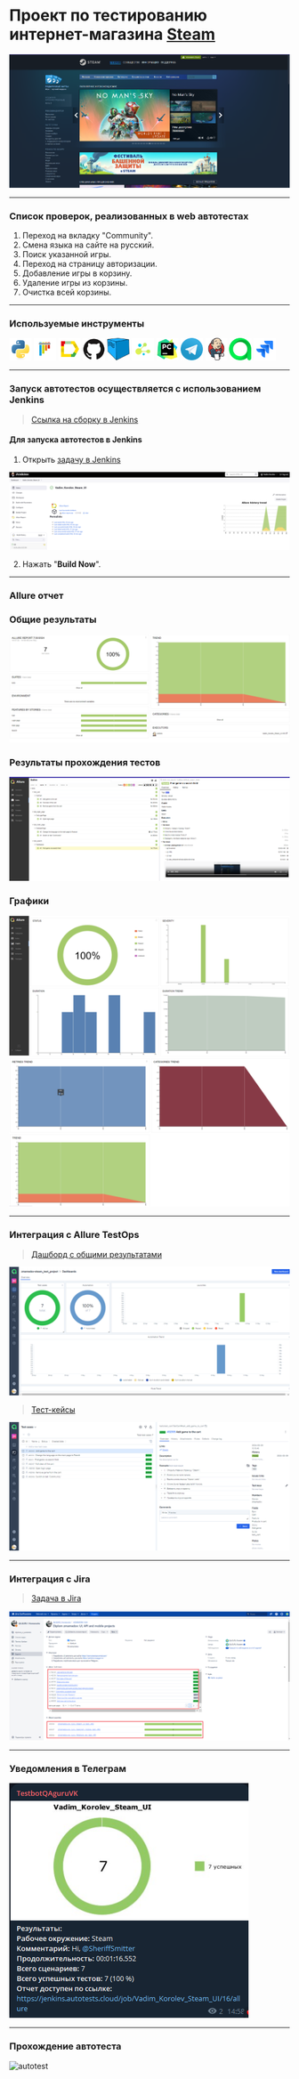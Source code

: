 # Проект по тестированию интернет-магазина <a target="_blank" href="https://store.steampowered.com/">Steam</a>

![main page screenshot](pictures/steam_main_page.png)

---
### Список проверок, реализованных в web автотестах
1. Переход на вкладку "Community".
2. Смена языка на сайте на русский.
3. Поиск указанной игры.
4. Переход на страницу авторизации.
5. Добавление игры в корзину.
6. Удаление игры из корзины.
7. Очистка всей корзины.

---

### Используемые инструменты
<img title="Python" src="pictures/icons/python.svg" height="40" width="40"/> <img title="Pytest" src="pictures/icons/pytest.svg" height="40" width="40"/> <img title="Allure Report" src="pictures/icons/allure_report.png" height="40" width="40"/> <img title="GitHub" src="pictures/icons/github.svg" height="40" width="40"/> <img title="Selenoid" src="pictures/icons/selenoid.png" height="40" width="40"/> <img title="Selene" src="pictures/icons/selene.png" height="40" width="40"/> <img title="Pycharm" src="pictures/icons/pycharm-original.svg" height="40" width="40"/> <img title="Telegram" src="pictures/icons/telegram.png" height="40" width="40"/> <img title="Jenkins" src="pictures/icons/jenkins-original.svg" height="40" width="40"/> <img title="Allure TestOps" src="pictures/icons/allure_testops.svg" height="40" width="40"/> <img title="Jira" src="pictures/icons/jira.svg" height="40" width="40"/>

---

### Запуск автотестов осуществляется с использованием Jenkins
> [Ссылка на сборку в Jenkins](https://jenkins.autotests.cloud/job/Vadim_Korolev_Steam_UI/)

#### Для запуска автотестов в Jenkins
1. Открыть [задачу в Jenkins](https://jenkins.autotests.cloud/job/Vadim_Korolev_Steam_UI/)

![jenkins job main page](pictures/Jenkins_job_main_page.png)

2. Нажать "**Build Now**".

---

### Allure отчет

### Общие результаты
![allure_report main page](pictures/allure_report_main_page.png)

### Результаты прохождения тестов
![allure_report suites](pictures/allure_report_suites.png)

### Графики
![allure_report graph_1](pictures/allure_report_graph_1.png)
![allure_report graph_2](pictures/allure_report_graph_2.png)

---

### Интеграция с Allure TestOps
> [Дашборд с общими результатами](https://allure.autotests.cloud/project/4223/dashboards)

![allure_testops dashboard](pictures/allure_testops_dashboard.png)

> [Тест-кейсы](https://allure.autotests.cloud/project/4223/dashboards)

![allure_testops test_cases](pictures/allure_testops_test_cases.png)

---

### Интеграция с Jira
> [Задача в Jira](https://jira.autotests.cloud/browse/HOMEWORK-1234)
 
![jira task](pictures/jira_task.png)

---


### Уведомления в Телеграм

![telegram_notification](pictures/tg_notification.png)

---

### Прохождение автотеста

![autotest](pictures/clear_cart.gif)
